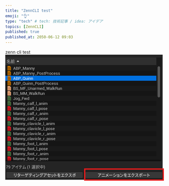 ```yaml
---
title: "ZennCLI test"
emoji: "👌"
type: "tech" # tech: 技術記事 / idea: アイデア
topics: [ZennCLI]
published: true
published_at: 2050-06-12 09:03
---
```


zenn cli test
![画像のテスト](/images/articles/db3b762705c03c/image3.png)